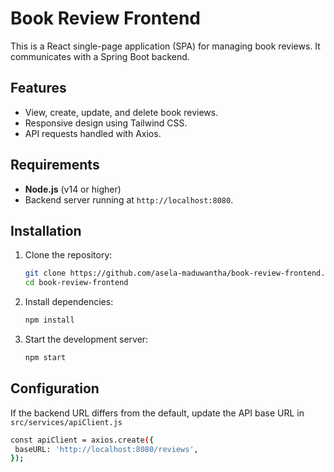 # Book Review Frontend

This is a React single-page application (SPA) for managing book reviews. It communicates with a Spring Boot backend.

## Features

- View, create, update, and delete book reviews.
- Responsive design using Tailwind CSS.
- API requests handled with Axios.

## Requirements

- **Node.js** (v14 or higher)
- Backend server running at `http://localhost:8080`.

## Installation

1. Clone the repository:
   ```bash
   git clone https://github.com/asela-maduwantha/book-review-frontend.git
   cd book-review-frontend
   ```
2. Install dependencies:
    ```bash
    npm install
3. Start the development server:
    ```bash
    npm start
    ```
## Configuration
If the backend URL differs from the default, update the API base URL in `src/services/apiClient.js`
 ```bash
 const apiClient = axios.create({
  baseURL: 'http://localhost:8080/reviews',
});
```

